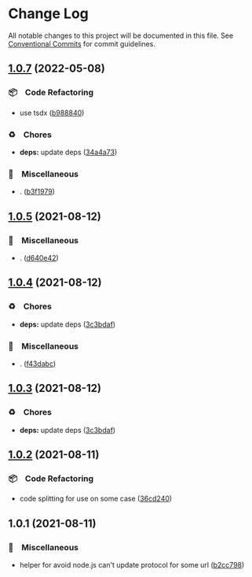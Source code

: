 # Change Log

All notable changes to this project will be documented in this file.
See [Conventional Commits](https://conventionalcommits.org) for commit guidelines.

## [1.0.7](https://github.com/bluelovers/ws-http/compare/replace-url-protocol@1.0.5...replace-url-protocol@1.0.7) (2022-05-08)


### 📦　Code Refactoring

* use tsdx ([b988840](https://github.com/bluelovers/ws-http/commit/b9888400f8f133f2bc6fd9dad22130deebdb697b))


### ♻️　Chores

* **deps:** update deps ([34a4a73](https://github.com/bluelovers/ws-http/commit/34a4a73455fcde24f299dff1d321020d6d4e8064))


### 🔖　Miscellaneous

* . ([b3f1979](https://github.com/bluelovers/ws-http/commit/b3f1979e1c28dfc67017ec8979b031e352a7bf25))





## [1.0.5](https://github.com/bluelovers/ws-http/compare/replace-url-protocol@1.0.4...replace-url-protocol@1.0.5) (2021-08-12)


### 🔖　Miscellaneous

* . ([d640e42](https://github.com/bluelovers/ws-http/commit/d640e429aa213cf37993aac4a44dbc162bc368b4))





## [1.0.4](https://github.com/bluelovers/ws-http/compare/replace-url-protocol@1.0.2...replace-url-protocol@1.0.4) (2021-08-12)


### ♻️　Chores

* **deps:** update deps ([3c3bdaf](https://github.com/bluelovers/ws-http/commit/3c3bdaf498061eabdbe45f87886eaa3aa8ff30ea))


### 🔖　Miscellaneous

* . ([f43dabc](https://github.com/bluelovers/ws-http/commit/f43dabcd2c55a2197dd658eec39c59db5cde024f))





## [1.0.3](https://github.com/bluelovers/ws-http/compare/replace-url-protocol@1.0.2...replace-url-protocol@1.0.3) (2021-08-12)


### ♻️　Chores

* **deps:** update deps ([3c3bdaf](https://github.com/bluelovers/ws-http/commit/3c3bdaf498061eabdbe45f87886eaa3aa8ff30ea))





## [1.0.2](https://github.com/bluelovers/ws-http/compare/replace-url-protocol@1.0.1...replace-url-protocol@1.0.2) (2021-08-11)


### 📦　Code Refactoring

* code splitting for use on some case ([36cd240](https://github.com/bluelovers/ws-http/commit/36cd240b5dca662b6a5bb1ee681e320715b8cf02))





## 1.0.1 (2021-08-11)


### 🔖　Miscellaneous

* helper for avoid node.js can't update protocol for some url ([b2cc798](https://github.com/bluelovers/ws-http/commit/b2cc79858fcd2244d5a2e330c9f2bc3c5736bba2))

